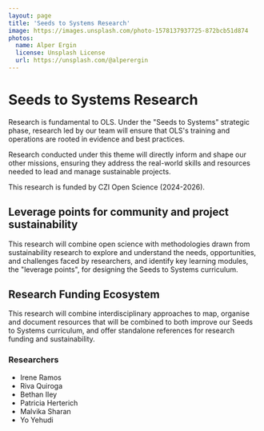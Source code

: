 ```yaml
---
layout: page
title: 'Seeds to Systems Research'
image: https://images.unsplash.com/photo-1578137937725-872bcb51d874
photos:
  name: Alper Ergin
  license: Unsplash License
  url: https://unsplash.com/@alperergin
---
```


# Seeds to Systems Research

Research is fundamental to OLS.
Under the "Seeds to Systems" strategic phase, research led by our team will ensure that OLS's training and operations are rooted in evidence and best practices.

Research conducted under this theme will directly inform and shape our other missions, ensuring they address the real-world skills and resources needed to lead and manage sustainable projects.

This research is funded by CZI Open Science (2024-2026).

## Leverage points for community and project sustainability

This research will combine open science with methodologies drawn from sustainability research to explore and understand the needs, opportunities, and challenges faced by researchers, and identify key learning modules, the "leverage points", for designing the Seeds to Systems curriculum.

## Research Funding Ecosystem

This research will combine interdisciplinary approaches to map, organise and document resources that will be combined to both improve our Seeds to Systems curriculum, and offer standalone references for research funding and sustainability.

### Researchers

* Irene Ramos
* Riva Quiroga
* Bethan Iley
* Patricia Herterich
* Malvika Sharan
* Yo Yehudi

